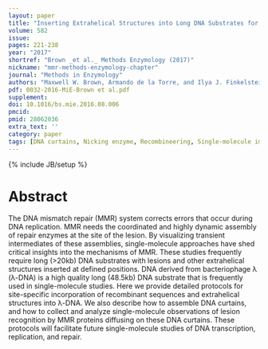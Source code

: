 ```yaml
---
layout: paper
title: "Inserting Extrahelical Structures into Long DNA Substrates for Single-Molecule Studies of DNA Mismatch Repair."
volume: 582
issue:
pages: 221-238
year: "2017"
shortref: "Brown _et al._ Methods Enzymology (2017)"
nickname: "mmr-methods-enzymology-chapter"
journal: "Methods in Enzymology"
authors: "Maxwell W. Brown, Armando de la Torre, and Ilya J. Finkelstein "
pdf: 0032-2016-MiE-Brown et al.pdf
supplement:
doi: 10.1016/bs.mie.2016.08.006
pmcid:
pmid: 28062036
extra_text: ''
category: paper
tags: [DNA curtains, Nicking enzyme, Recombineering, Single-molecule imaging]
---
```

{% include JB/setup %}

# Abstract

The DNA mismatch repair (MMR) system corrects errors that occur during DNA replication. MMR needs the coordinated and highly dynamic assembly of repair enzymes at the site of the lesion. By visualizing transient intermediates of these assemblies, single-molecule approaches have shed critical insights into the mechanisms of MMR. These studies frequently require long (>20kb) DNA substrates with lesions and other extrahelical structures inserted at defined positions. DNA derived from bacteriophage λ (λ-DNA) is a high quality long (48.5kb) DNA substrate that is frequently used in single-molecule studies. Here we provide detailed protocols for site-specific incorporation of recombinant sequences and extrahelical structures into λ-DNA. We also describe how to assemble DNA curtains, and how to collect and analyze single-molecule observations of lesion recognition by MMR proteins diffusing on these DNA curtains. These protocols will facilitate future single-molecule studies of DNA transcription, replication, and repair.
